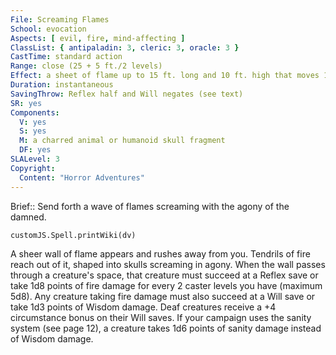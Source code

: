 ```yaml
---
File: Screaming Flames
School: evocation
Aspects: [ evil, fire, mind-affecting ]
ClassList: { antipaladin: 3, cleric: 3, oracle: 3 }
CastTime: standard action
Range: close (25 + 5 ft./2 levels)
Effect: a sheet of flame up to 15 ft. long and 10 ft. high that moves 15 ft. in a straight line.
Duration: instantaneous
SavingThrow: Reflex half and Will negates (see text)
SR: yes
Components:
  V: yes
  S: yes
  M: a charred animal or humanoid skull fragment
  DF: yes
SLALevel: 3
Copyright:
  Content: "Horror Adventures"
---
```

Brief:: Send forth a wave of flames screaming with the agony of the damned.

```dataviewjs
customJS.Spell.printWiki(dv)
```

A sheer wall of flame appears and rushes away from you. Tendrils of fire reach out of it, shaped into skulls screaming in agony. When the wall passes through a creature's space, that creature must succeed at a Reflex save or take 1d8 points of fire damage for every 2 caster levels you have (maximum 5d8). Any creature taking fire damage must also succeed at a Will save or take 1d3 points of Wisdom damage. Deaf creatures receive a +4 circumstance bonus on their Will saves.  If your campaign uses the sanity system (see page 12), a creature takes 1d6 points of sanity damage instead of Wisdom damage.
